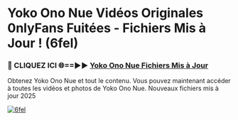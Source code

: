 # Yoko Ono Nue Vidéos Originales 0nlyFans Fuitées - Fichiers Mis à Jour ! (6fel)

<h3>🔴 CLIQUEZ ICI 🌐==►► <a href="https://tinyurl.com/2pmr4ezf" rel="nofollow">Yoko Ono Nue Fichiers Mis à Jour</a></h3>

Obtenez Yoko Ono Nue et tout le contenu. Vous pouvez maintenant accéder à toutes les vidéos et photos de Yoko Ono Nue. Nouveaux fichiers mis à jour 2025

[![6fel](https://i.imgur.com/6SNvagu.gif)](https://tinyurl.com/2pmr4ezf)
